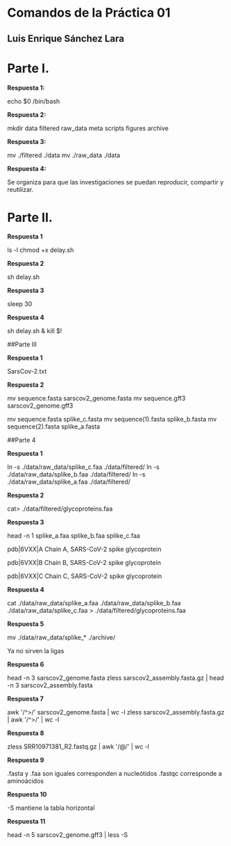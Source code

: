 # Comandos de la Práctica 01
## Luis Enrique Sánchez Lara

# Parte I. 

**Respuesta 1:**

echo $0
/bin/bash 

**Respuesta 2:**

mkdir data filtered raw_data meta scripts figures archive


**Respuesta 3:**

mv ./filtered ./data
mv ./raw_data ./data

**Respuesta 4:**

Se organiza para que las investigaciones se puedan reproducir, compartir y reutilizar.

# Parte II.

**Respuesta 1**

ls -l
chmod +x delay.sh

**Respuesta 2**

sh delay.sh

**Respuesta 3**

sleep 30

**Respuesta 4**

sh delay.sh &
kill $!

##Parte III

**Respuesta 1**

SarsCov-2.txt

**Respuesta 2**

mv sequence.fasta sarscov2_genome.fasta
mv sequence.gff3 sarscov2_genome.gff3

mv sequence.fasta splike_c.fasta
mv sequence(1).fasta splike_b.fasta
mv sequence(2).fasta splike_a.fasta


##Parte 4

**Respuesta 1**

ln -s ./data/raw_data/splike_c.faa ./data/filtered/
ln -s ./data/raw_data/splike_b.faa ./data/filtered/
ln -s ./data/raw_data/splike_a.faa ./data/filtered/

**Respuesta 2**

cat> ./data/filtered/glycoproteins.faa

**Respuesta 3**

head -n 1 splike_a.faa splike_b.faa splike_c.faa 

pdb|6VXX|A Chain A, SARS-CoV-2 spike glycoprotein

pdb|6VXX|B Chain B, SARS-CoV-2 spike glycoprotein

pdb|6VXX|C Chain C, SARS-CoV-2 spike glycoprotein


**Respuesta 4**

cat ./data/raw_data/splike_a.faa ./data/raw_data/splike_b.faa ./data/raw_data/splike_c.faa > ./data/filtered/glycoproteins.faa

**Respuesta 5**

mv ./data/raw_data/splike_* ./archive/

Ya no sirven la ligas

**Respuesta 6**

head -n 3 sarscov2_genome.fasta
zless sarscov2_assembly.fasta.gz | head -n 3 sarscov2_assembly.fasta

**Respuesta 7**

awk '/^>/' sarscov2_genome.fasta | wc -l
zless sarscov2_assembly.fasta.gz | awk '/^>/' | wc -l

**Respuesta 8**

zless SRR10971381_R2.fastq.gz | awk '/@/' | wc -l

**Respuesta 9**

.fasta y .faa son iguales corresponden a nucleótidos
.fastqc corresponde a aminoácidos

**Respuesta 10**

-S mantiene la tabla horizontal

**Respuesta 11**

head -n 5 sarscov2_genome.gff3 | less -S





















